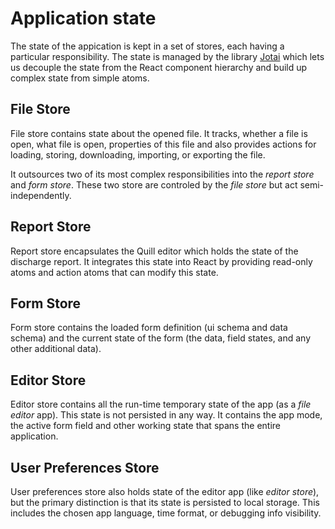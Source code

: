 # Application state

The state of the appication is kept in a set of stores, each having a particular responsibility. The state is managed by the library [Jotai](https://jotai.org/) which lets us decouple the state from the React component hierarchy and build up complex state from simple atoms.


## File Store

File store contains state about the opened file. It tracks, whether a file is open, what file is open, properties of this file and also provides actions for loading, storing, downloading, importing, or exporting the file.

It outsources two of its most complex responsibilities into the *report store* and *form store*. These two store are controled by the *file store* but act semi-independently.


## Report Store

Report store encapsulates the Quill editor which holds the state of the discharge report. It integrates this state into React by providing read-only atoms and action atoms that can modify this state.


## Form Store

Form store contains the loaded form definition (ui schema and data schema) and the current state of the form (the data, field states, and any other additional data).


## Editor Store

Editor store contains all the run-time temporary state of the app (as a *file editor* app). This state is not persisted in any way. It contains the app mode, the active form field and other working state that spans the entire application.

## User Preferences Store

User preferences store also holds state of the editor app (like *editor store*), but the primary distinction is that its state is persisted to local storage. This includes the chosen app language, time format, or debugging info visibility.
